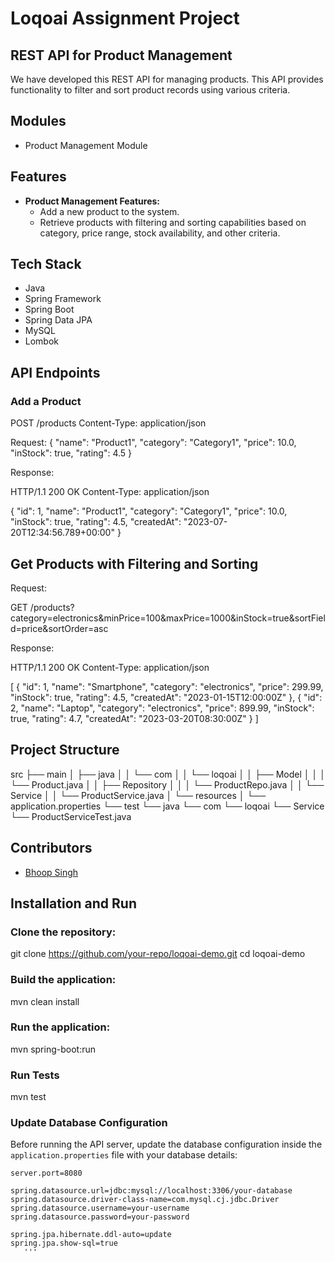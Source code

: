 # Loqoai Assignment Project

## REST API for Product Management

We have developed this REST API for managing products. This API provides functionality to filter and sort product records using various criteria.

## Modules

- Product Management Module

## Features

- **Product Management Features:**
  - Add a new product to the system.
  - Retrieve products with filtering and sorting capabilities based on category, price range, stock availability, and other criteria.

## Tech Stack

- Java
- Spring Framework
- Spring Boot
- Spring Data JPA
- MySQL
- Lombok

## API Endpoints
### Add a Product

POST /products
Content-Type: application/json

Request:
{
  "name": "Product1",
  "category": "Category1",
  "price": 10.0,
  "inStock": true,
  "rating": 4.5
}

Response:

HTTP/1.1 200 OK
Content-Type: application/json

{
  "id": 1,
  "name": "Product1",
  "category": "Category1",
  "price": 10.0,
  "inStock": true,
  "rating": 4.5,
  "createdAt": "2023-07-20T12:34:56.789+00:00"
}

## Get Products with Filtering and Sorting

Request:

GET /products?category=electronics&minPrice=100&maxPrice=1000&inStock=true&sortField=price&sortOrder=asc

Response:

HTTP/1.1 200 OK
Content-Type: application/json

[
  {
    "id": 1,
    "name": "Smartphone",
    "category": "electronics",
    "price": 299.99,
    "inStock": true,
    "rating": 4.5,
    "createdAt": "2023-01-15T12:00:00Z"
  },
  {
    "id": 2,
    "name": "Laptop",
    "category": "electronics",
    "price": 899.99,
    "inStock": true,
    "rating": 4.7,
    "createdAt": "2023-03-20T08:30:00Z"
  }
]

## Project Structure

src
├── main
│   ├── java
│   │   └── com
│   │       └── loqoai
│   │           ├── Model
│   │           │   └── Product.java
│   │           ├── Repository
│   │           │   └── ProductRepo.java
│   │           └── Service
│   │               └── ProductService.java
│   └── resources
│       └── application.properties
└── test
    └── java
        └── com
            └── loqoai
                └── Service
                    └── ProductServiceTest.java




## Contributors

- <a href="https://github.com/bhupirao">Bhoop Singh</a>

## Installation and Run

### Clone the repository:

git clone https://github.com/your-repo/loqoai-demo.git
cd loqoai-demo

### Build the application:

mvn clean install

### Run the application:

mvn spring-boot:run

### Run Tests

mvn test


### Update Database Configuration

Before running the API server, update the database configuration inside the `application.properties` file with your database details:

```properties
server.port=8080

spring.datasource.url=jdbc:mysql://localhost:3306/your-database
spring.datasource.driver-class-name=com.mysql.cj.jdbc.Driver
spring.datasource.username=your-username
spring.datasource.password=your-password

spring.jpa.hibernate.ddl-auto=update
spring.jpa.show-sql=true
   '''

